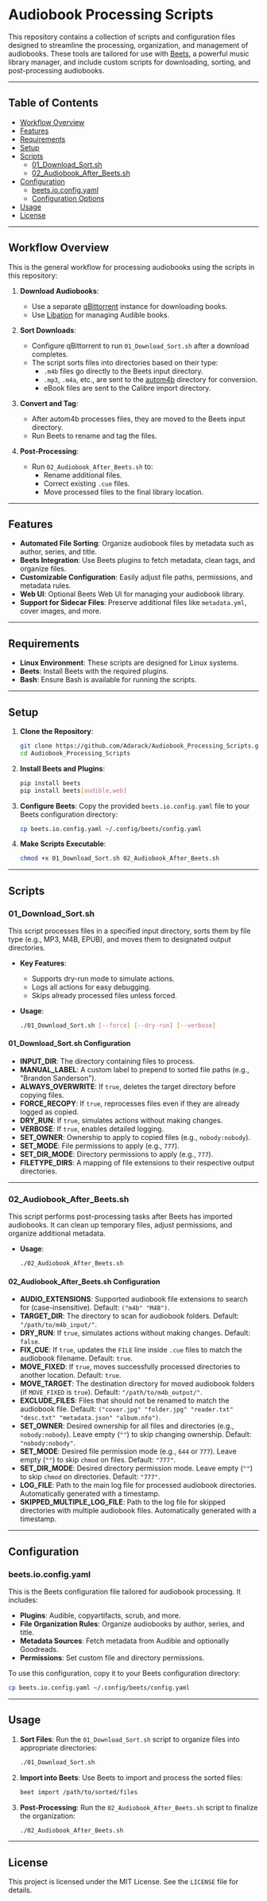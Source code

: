 # Audiobook Processing Scripts

This repository contains a collection of scripts and configuration files designed to streamline the processing, organization, and management of audiobooks. These tools are tailored for use with [Beets](https://beets.io/), a powerful music library manager, and include custom scripts for downloading, sorting, and post-processing audiobooks.

---

## Table of Contents

- [Workflow Overview](#workflow-overview)
- [Features](#features)
- [Requirements](#requirements)
- [Setup](#setup)
- [Scripts](#scripts)
  - [01_Download_Sort.sh](#01_download_sortsh)
  - [02_Audiobook_After_Beets.sh](#02_audiobook_after_beetssh)
- [Configuration](#configuration)
  - [beets.io.config.yaml](#beetsioconfigyaml)
  - [Configuration Options](#configuration-options)
- [Usage](#usage)
- [License](#license)

---

## Workflow Overview

This is the general workflow for processing audiobooks using the scripts in this repository:

1. **Download Audiobooks**:
   - Use a separate [qBittorrent](https://www.qbittorrent.org/) instance for downloading books.
   - Use [Libation](https://github.com/rmcrackan/Libation) for managing Audible books.

2. **Sort Downloads**:
   - Configure qBittorrent to run `01_Download_Sort.sh` after a download completes.
   - The script sorts files into directories based on their type:
     - `.m4b` files go directly to the Beets input directory.
     - `.mp3`, `.m4a`, etc., are sent to the [autom4b](https://github.com/lukechilds/autom4b) directory for conversion.
     - eBook files are sent to the Calibre import directory.

3. **Convert and Tag**:
   - After autom4b processes files, they are moved to the Beets input directory.
   - Run Beets to rename and tag the files.

4. **Post-Processing**:
   - Run `02_Audiobook_After_Beets.sh` to:
     - Rename additional files.
     - Correct existing `.cue` files.
     - Move processed files to the final library location.

---

## Features

- **Automated File Sorting**: Organize audiobook files by metadata such as author, series, and title.
- **Beets Integration**: Use Beets plugins to fetch metadata, clean tags, and organize files.
- **Customizable Configuration**: Easily adjust file paths, permissions, and metadata rules.
- **Web UI**: Optional Beets Web UI for managing your audiobook library.
- **Support for Sidecar Files**: Preserve additional files like `metadata.yml`, cover images, and more.

---

## Requirements

- **Linux Environment**: These scripts are designed for Linux systems.
- **Beets**: Install Beets with the required plugins.
- **Bash**: Ensure Bash is available for running the scripts.

---

## Setup

1. **Clone the Repository**:
   ```bash
   git clone https://github.com/Adarack/Audiobook_Processing_Scripts.git
   cd Audiobook_Processing_Scripts
   ```

2. **Install Beets and Plugins**:
   ```bash
   pip install beets
   pip install beets[audible,web]
   ```

3. **Configure Beets**:
   Copy the provided `beets.io.config.yaml` file to your Beets configuration directory:
   ```bash
   cp beets.io.config.yaml ~/.config/beets/config.yaml
   ```

4. **Make Scripts Executable**:
   ```bash
   chmod +x 01_Download_Sort.sh 02_Audiobook_After_Beets.sh
   ```

---

## Scripts

### 01_Download_Sort.sh

This script processes files in a specified input directory, sorts them by file type (e.g., MP3, M4B, EPUB), and moves them to designated output directories.

- **Key Features**:
  - Supports dry-run mode to simulate actions.
  - Logs all actions for easy debugging.
  - Skips already processed files unless forced.

- **Usage**:
   ```bash
   ./01_Download_Sort.sh [--force] [--dry-run] [--verbose]
   ```

#### 01_Download_Sort.sh Configuration

- **INPUT_DIR**: The directory containing files to process.
- **MANUAL_LABEL**: A custom label to prepend to sorted file paths (e.g., "Brandon Sanderson").
- **ALWAYS_OVERWRITE**: If `true`, deletes the target directory before copying files.
- **FORCE_RECOPY**: If `true`, reprocesses files even if they are already logged as copied.
- **DRY_RUN**: If `true`, simulates actions without making changes.
- **VERBOSE**: If `true`, enables detailed logging.
- **SET_OWNER**: Ownership to apply to copied files (e.g., `nobody:nobody`).
- **SET_MODE**: File permissions to apply (e.g., `777`).
- **SET_DIR_MODE**: Directory permissions to apply (e.g., `777`).
- **FILETYPE_DIRS**: A mapping of file extensions to their respective output directories.

---

### 02_Audiobook_After_Beets.sh

This script performs post-processing tasks after Beets has imported audiobooks. It can clean up temporary files, adjust permissions, and organize additional metadata.

- **Usage**:
   ```bash
   ./02_Audiobook_After_Beets.sh
   ```

#### 02_Audiobook_After_Beets.sh Configuration

- **AUDIO_EXTENSIONS**: Supported audiobook file extensions to search for (case-insensitive). Default: `("m4b" "M4B")`.
- **TARGET_DIR**: The directory to scan for audiobook folders. Default: `"/path/to/m4b_input/"`.
- **DRY_RUN**: If `true`, simulates actions without making changes. Default: `false`.
- **FIX_CUE**: If `true`, updates the `FILE` line inside `.cue` files to match the audiobook filename. Default: `true`.
- **MOVE_FIXED**: If `true`, moves successfully processed directories to another location. Default: `true`.
- **MOVE_TARGET**: The destination directory for moved audiobook folders (if `MOVE_FIXED` is `true`). Default: `"/path/to/m4b_output/"`.
- **EXCLUDE_FILES**: Files that should not be renamed to match the audiobook file. Default: `("cover.jpg" "folder.jpg" "reader.txt" "desc.txt" "metadata.json" "album.nfo")`.
- **SET_OWNER**: Desired ownership for all files and directories (e.g., `nobody:nobody`). Leave empty (`""`) to skip changing ownership. Default: `"nobody:nobody"`.
- **SET_MODE**: Desired file permission mode (e.g., `644` or `777`). Leave empty (`""`) to skip `chmod` on files. Default: `"777"`.
- **SET_DIR_MODE**: Desired directory permission mode. Leave empty (`""`) to skip `chmod` on directories. Default: `"777"`.
- **LOG_FILE**: Path to the main log file for processed audiobook directories. Automatically generated with a timestamp.
- **SKIPPED_MULTIPLE_LOG_FILE**: Path to the log file for skipped directories with multiple audiobook files. Automatically generated with a timestamp.

---

## Configuration

### beets.io.config.yaml

This is the Beets configuration file tailored for audiobook processing. It includes:

- **Plugins**: Audible, copyartifacts, scrub, and more.
- **File Organization Rules**: Organize audiobooks by author, series, and title.
- **Metadata Sources**: Fetch metadata from Audible and optionally Goodreads.
- **Permissions**: Set custom file and directory permissions.

To use this configuration, copy it to your Beets configuration directory:
```bash
cp beets.io.config.yaml ~/.config/beets/config.yaml
```

---

## Usage

1. **Sort Files**:
   Run the `01_Download_Sort.sh` script to organize files into appropriate directories:
   ```bash
   ./01_Download_Sort.sh
   ```

2. **Import into Beets**:
   Use Beets to import and process the sorted files:
   ```bash
   beet import /path/to/sorted/files
   ```

3. **Post-Processing**:
   Run the `02_Audiobook_After_Beets.sh` script to finalize the organization:
   ```bash
   ./02_Audiobook_After_Beets.sh
   ```

---

## License

This project is licensed under the MIT License. See the `LICENSE` file for details.